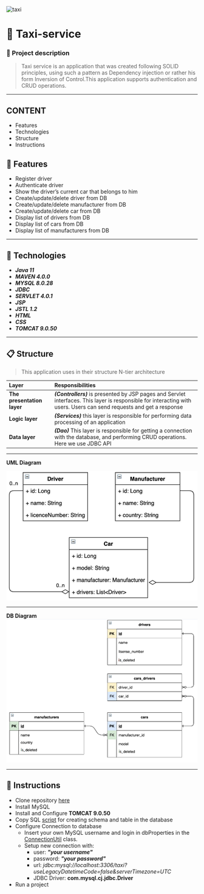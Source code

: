 ![taxi](https://publish.purewow.net/wp-content/uploads/sites/2/2018/05/nyc-yellow-taxi-in-times-square-hero.jpg)
# :taxi: Taxi-service
### :speech_balloon: Project description
> Taxi service is an application that was created following SOLID principles, using such a pattern
> as Dependency injection or rather his form Inversion of Control.This application supports
> authentication and CRUD operations.
------------
## CONTENT
* Features
* Technologies
* Structure
* Instructions


## :bow: Features
* Register driver
* Authenticate driver
* Show the driver’s current car that belongs to him
* Create/update/delete driver from DB
* Create/update/delete manufacturer from DB
* Create/update/delete car from DB
* Display list of drivers from DB
* Display list of cars from DB
* Display list of manufacturers from DB
---------

## :wrench: Technologies
* ***Java 11***
* ***MAVEN 4.0.0***
* ***MYSQL 8.0.28***
* ***JDBC***
* ***SERVLET 4.0.1***
* ***JSP***
* ***JSTL 1.2***
* ***HTML***
* ***CSS***
* ***TOMCAT 9.0.50***
--------
## :clipboard: Structure
>This application uses in their structure N-tier architecture

| Layer                      | Responsibilities                                                                                                                                                        |
|:---------------------------|:------------------------------------------------------------------------------------------------------------------------------------------------------------------------|
| **The presentation layer** | ***(Controllers)*** is presented by JSP pages and Servlet interfaces. This layer is responsible for interacting with users. Users can send requests and get a response  |
| **Logic layer**            | ***(Services)*** this layer is responsible for performing data processing of an application                                                                             |
| **Data layer**             | ***(Dao)*** This layer is responsible for getting a connection with the database, and performing CRUD operations. Here we use JDBC API                                  |

----------------------
**UML Diagram**

![uml diagram](img/umlDiagram.png)

--------

**DB Diagram**
![db diagram](img/dbDiagram.png)

------------
## :eyes: Instructions
* Clone repository [here](https://github.com/Nikitos787/my-taxi-service.git)
* Install MySQL
* Install and Configure **TOMCAT 9.0.50**
* Copy SQL [script](src/main/resources/init_db.sql) for creating schema and table in the database
* Configure Connection to database
  * Insert your own MySQL username and login in dbProperties in the [ConnectionUtil](src/main/java/taxi/util/ConnectionUtil.java) class.
  * Setup new connection with:
    * user: ***"your username"***
    * password: ***"your password"***
    * url: *jdbc:mysql://localhost:3306/taxi?useLegacyDatetimeCode=false&serverTimezone=UTC*
    * JDBC Driver: **com.mysql.cj.jdbc.Driver**
* Run a project
